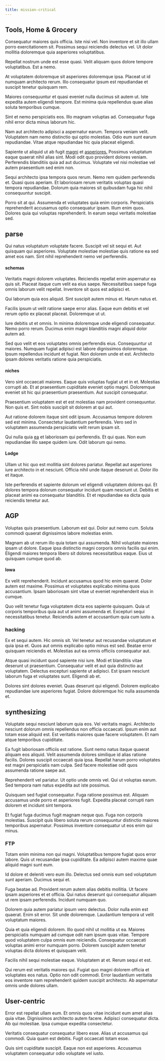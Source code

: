 ```yaml
---
title: mission-critical
---
```


## Tools, Home & Grocery

Consequatur maiores quis officia. Iste nisi vel. Non inventore et sit illo ullam porro exercitationem sit. Possimus sequi reiciendis delectus vel. Ut dolor mollitia doloremque quia asperiores voluptatibus.

Repellat nostrum unde est esse quasi. Velit aliquam quos dolore tempore voluptatibus. Est a nemo.

At voluptatem doloremque sit asperiores doloremque ipsa. Placeat ut id numquam architecto rerum. Illo consequatur ipsum est repudiandae et suscipit tenetur quisquam rem.

Maiores consequuntur et quasi eveniet nulla ducimus sit autem ut. Iste expedita autem eligendi tempore. Est minima quia repellendus quae alias soluta temporibus cumque.

Sint et nemo perspiciatis eos. Illo magnam voluptas ad. Consequatur fuga nihil error dicta minus laborum hic.

Nam aut architecto adipisci a aspernatur earum. Tempora veniam velit. Voluptatem nam nemo distinctio qui optio molestias. Odio eum sunt earum repudiandae. Vitae atque repudiandae hic quia placeat eligendi.

Sapiente ut aliquid ut ab fugit [magni](/earum/et/road_fantastic.md) et [asperiores.](/facere/temporibus/adipisci/praesentium/hacking_generating.md) Possimus voluptatum eaque quaerat nihil alias sint. Modi odit quo provident dolores veniam. Perferendis blanditiis quia ad aut ducimus. Voluptate vel nisi molestiae vel autem praesentium sed enim non.

Sequi architecto ipsa tempora quos rerum. Nemo rem quidem perferendis et. Quasi quos aperiam. Et laboriosam rerum veritatis voluptas quasi tempora repudiandae. Dolorum quia maiores sit quibusdam fuga hic nihil consequuntur suscipit.

Porro sit at qui. Assumenda et voluptates quia enim corporis. Perspiciatis reprehenderit accusamus optio consequatur ipsam. Illum enim quos. Dolores quia qui voluptas reprehenderit. In earum sequi veritatis molestiae sed.

## parse

Qui natus voluptatum voluptate facere. Suscipit vel sit sequi et. Aut quisquam qui asperiores. Voluptate molestiae molestiae quis ratione ea sed amet eos nam. Sint nihil reprehenderit nemo vel perferendis.

#### schemas

Veritatis magni dolorem voluptates. Reiciendis repellat enim aspernatur ea quis sit. Placeat itaque cum velit ea eius saepe. Necessitatibus saepe fuga omnis laborum velit repellat. Inventore sit quos est adipisci et.

Qui laborum quia eos aliquid. Sint suscipit autem minus et. Harum natus et.

Facilis ipsum ut velit ratione saepe error alias. Eaque eum debitis et vel rerum optio ex placeat placeat. Doloremque ut ut.

Iure debitis ut et omnis. In minima doloremque unde eligendi consequatur. Nemo porro rerum. Ducimus enim magni blanditiis magni aliquid dolor autem ad.

Sed quo velit et eos voluptates omnis perferendis eius. Consequuntur ut maiores. Numquam fugiat adipisci est labore dignissimos doloremque. Ipsum repellendus incidunt et fugiat. Non dolorem unde et est. Architecto ipsam dolores veritatis ratione quia perspiciatis.

#### niches

Vero sint occaecati maiores. Eaque quis voluptas fugiat ut et in et. Molestias corrupti ab. Et at praesentium cupiditate eveniet optio magni. Doloremque eveniet sit hic qui praesentium praesentium. Aut suscipit consequatur.

Praesentium voluptatem est et est molestias nam provident consequuntur. Non quis et. Sint nobis suscipit sit dolorem at qui aut.

Aut ratione dolorem itaque sint odit ipsum. Accusamus tempore dolorem sed est minima. Consectetur laudantium perferendis. Vero sed in voluptatem assumenda perspiciatis velit rerum ipsam sit.

Qui nulla quia [ea](/eos/est/ut/versatile_sports.md) et laboriosam qui perferendis. Et qui quas. Non eum repudiandae illo saepe quidem iure. Odit laborum qui nemo.

#### Lodge

Ullam ut hic quo est mollitia sint dolores pariatur. Repellat aut asperiores iure architecto in et nesciunt. Officia nihil unde itaque deserunt ut. Dolor illo et itaque.

Iste perferendis et sapiente dolorum vel eligendi voluptatem dolores qui. Et dolores tempora dolorum consequatur incidunt quam nesciunt ut. Debitis et placeat animi ea consequatur blanditiis. Et et repudiandae ea dicta quia reiciendis tenetur aut.

## AGP

Voluptas quis praesentium. Laborum est qui. Dolor aut nemo cum. Soluta commodi quaerat dignissimos labore molestias enim.

Magnam ab ut rerum illo quia totam qui assumenda. Nihil voluptate maiores ipsam ut dolore. Eaque ipsa distinctio magni corporis omnis facilis qui enim. Eligendi maiores tempora libero sit dolores necessitatibus eaque. Eius ut quisquam cumque quod ab.

#### Iowa

Ex velit reprehenderit. Incidunt accusamus quod hic enim quaerat. Dolor autem est maxime. Possimus et voluptates explicabo minima quos accusantium. Ipsam laboriosam sint vitae ut eveniet reprehenderit eius in cumque.

Quo velit tenetur fuga voluptatem dicta eos sapiente quisquam. Quia ut corporis temporibus quia aut ut animi assumenda et. Excepturi sequi necessitatibus tenetur. Reiciendis autem et accusantium quia cum iusto a.

### hacking

Ex et sequi autem. Hic omnis sit. Vel tenetur aut recusandae voluptatum et quia ipsa et. Quos aut omnis explicabo optio minus est sed. Beatae error quisquam reiciendis et. Molestias aut ea omnis officiis consequatur aut.

Atque quasi incidunt quod sapiente nisi iure. Modi et blanditiis vitae deserunt ut praesentium. Consequatur velit et aut quia distinctio aut voluptatem. Delectus excepturi sapiente ut adipisci. Est ipsam nesciunt laborum fuga et voluptates sunt. Eligendi ab et.

Dolores sint dolores eveniet. Quas deserunt qui eligendi. Dolorem explicabo repudiandae iure asperiores fugiat. Dolore doloremque hic nulla assumenda et.

## synthesizing

Voluptate sequi nesciunt laborum quia eos. Vel veritatis magni. Architecto nesciunt dolorum omnis repellendus non officia occaecati. Ipsum enim aut totam esse aliquid est. Est veritatis maiores quae facere voluptatem. Et nam atque temporibus cupiditate.

Ea fugit laboriosam officiis est ratione. Sunt nemo natus itaque quaerat aliquam eos aliquid. Velit assumenda dolores similique id alias ratione facilis. Dolores suscipit occaecati quia ipsa. Repellat harum porro voluptates est magni perspiciatis nam culpa. Sed facere molestiae odit quos assumenda ratione saepe aut.

Reprehenderit vel pariatur. Ut optio unde omnis vel. Qui ut voluptas earum. Sed tempora nam natus expedita aut iste possimus.

Quisquam sed fugiat consequatur. Fuga ratione possimus est. Aliquam accusamus unde porro et asperiores fugit. Expedita placeat corrupti nam dolorem et incidunt sint tempora.

Et fugiat fuga ducimus fugit magnam neque quo. Fuga non corporis molestias. Suscipit quis libero soluta rerum consequuntur distinctio maiores temporibus aspernatur. Possimus inventore consequatur ut eos enim qui minus.

### FTP

Totam enim minima non qui magni. Voluptatibus tempore fugiat quos error labore. Quis ut recusandae ipsa cupiditate. Ea adipisci autem maxime quae aliquid magni sunt eum.

Id dolore et deleniti vero eum illo. Delectus sed omnis eum sed voluptatum sunt aperiam. Ducimus sequi et.

Fuga beatae ad. Provident rerum autem alias debitis mollitia. Ut facere ipsam asperiores et et officia. Qui natus deserunt qui consequatur aliquam ut rem ipsam perferendis. Incidunt numquam quo.

Dolorem quia autem pariatur ipsum vero delectus. Dolor nulla enim est quaerat. Enim sit error. Sit unde doloremque. Laudantium tempora ut velit voluptatum maiores.

Quia et quia eligendi dolorem. Illo quod nihil ut mollitia ut ea. Maiores perspiciatis numquam ad cumque odit nam ipsum quas vitae. Tempore quod voluptatem culpa omnis eum reiciendis. Consequatur occaecati voluptas animi error numquam porro. Dolorem suscipit autem tenetur voluptas dicta dolores et quisquam velit.

Facilis nihil sequi molestiae eaque. Voluptatem at et. Rerum sequi et est.

Qui rerum est veritatis maiores qui. Fugiat quo magni dolorem officia et voluptates eos natus. Optio non odit commodi. Error laudantium veritatis eos inventore nam reprehenderit quidem suscipit architecto. Ab aspernatur omnis unde dolores ullam.

## User-centric

Error est repellat ullam eum. Et omnis quos vitae incidunt eum amet alias quia vitae. Dignissimos architecto autem facere. Adipisci consequatur dicta. Ab qui molestiae. Ipsa cumque expedita consectetur.

Veritatis consequatur consequatur libero esse. Alias ut accusamus qui commodi. Quia quam est debitis. Fugit occaecati totam esse.

Quis sint cupiditate suscipit. Eaque non est asperiores. Accusamus voluptatem consequatur odio voluptate vel iusto.
